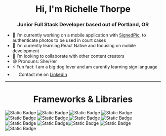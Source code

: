 
<h1 align="center">Hi, I'm Richelle Thorpe</h1>
<h3 align="center"> Junior Full Stack Developer based out of Portland, OR</h3>

- 🔭 I’m currently working on a mobile application with [SignedPic](https://signedpic.com/), to authenticate photos to be used in court cases
- 🌱 I’m currently learning React Native and focusing on mobile development
- 👯 I’m looking to collaborate with other content creators
- 😄 Pronouns: She/Her
- ⚡ Fun fact: I am a big dog lover and am curently learning sign language
- [<img height="16" width="16" src="https://cdn.jsdelivr.net/npm/simple-icons@v5/icons/linkedin.svg" />][linkedIn] Contact me on [LinkedIn] 

---

<h1 align='center'> Frameworks & Libraries </h1>

![Static Badge](https://img.shields.io/badge/javaScript-ffff66?style=for-the-badge&logo=javascript&logoColor=282a36) ![Static Badge](https://img.shields.io/badge/Csharp-99ccff?style=for-the-badge&logo=csharp&logoColor=282a36) ![Static Badge](https://img.shields.io/badge/CSS-4dc3ff?style=for-the-badge&logo=css3&logoColor=282a36) ![Static Badge](https://img.shields.io/badge/HTML-ff8566?style=for-the-badge&logo=html5&logoColor=282a36) ![Static Badge](https://img.shields.io/badge/npm-white?style=for-the-badge&logo=npm) ![Static Badge](https://img.shields.io/badge/webpack-grey?style=for-the-badge&logo=webpack) ![Static Badge](https://img.shields.io/badge/git-white?style=for-the-badge&logo=git) ![Static Badge](https://img.shields.io/badge/REACT-d9b3ff?style=for-the-badge&logo=react&logoColor=282a36) ![Static Badge](https://img.shields.io/badge/Native-f2e6ff?style=for-the-badge&logo=react&logoColor=282a36) ![Static Badge](https://img.shields.io/badge/FireBase-ffa64d?style=for-the-badge&logo=firebase&logoColor=282a36)![Static Badge](https://img.shields.io/badge/NodeJs-lightgreen?style=for-the-badge&logo=nodedotjs&logoColor=282a36) ![Static Badge](https://img.shields.io/badge/.Net-ccffff?style=for-the-badge&logo=dotnet&logoColor=282a36) ![Static Badge](https://img.shields.io/badge/MySQL-00d0ff?style=for-the-badge&logo=mysql&logoColor=282a36)

[linkedIn]: https://www.linkedin.com/in/richellethorpe/